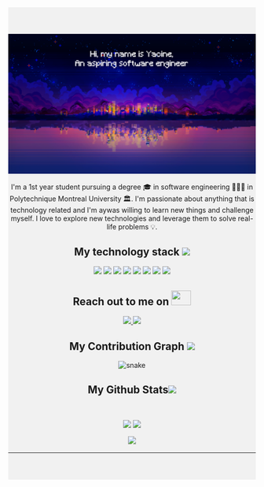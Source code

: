 
<div style="background-color:rgba(0, 0, 0, 0.0470588); text-align:center; vertical-align: middle; padding:40px 0;">

<p align="center">
 
</p align="center">
<img src="https://github.com/byacine150/byacine150/blob/main/images/git.png" />

<p align="center">
  I'm a 1st year student pursuing a degree 🎓 in software engineering 👨🏻‍💻 in Polytechnique Montreal University 🏛. I'm passionate about anything that is technology related and I'm aywas willing to learn new things and challenge myself. I love to explore new technologies and leverage them to solve real-life problems 💡.
</p>  

<h2 align="center"> My technology stack <img src="https://github.com/byacine150/byacicne150/blob/main/images/laptop.gif" width="50"></h2>

<p align="center">
 <img src="https://img.shields.io/badge/C-00599C?style=flat-square&logo=c&logoColor=white"/>
<img src="https://img.shields.io/badge/-C++-00599C?style=flat-square&logo=c"/>
<img src="https://img.shields.io/badge/-HTML5-E34F26?style=flat-square&logo=html5&logoColor=white"/>
<img src="https://img.shields.io/badge/-CSS3-1572B6?style=flat-square&logo=css3"/>
<img src="https://img.shields.io/badge/-JavaScript-black?style=flat-square&logo=javascript"/>
<img src="https://img.shields.io/badge/-Nodejs-black?style=flat-square&logo=Node.js"/>
<img src="https://img.shields.io/badge/-Git-black?style=flat-square&logo=git"/>
<img src="https://img.shields.io/badge/-GitHub-black?style=flat-square&logo=github"/>
</p>

<h2 align="center">Reach out to me on <img src="https://media0.giphy.com/media/jqNPzdTTxQfOgOqpO4/source.gif" width="40" height="30"></h2>

<p align="center">
<!-- <img src="https://img.shields.io/badge/-ritik-purple?style=flat-square&logo=instagram&logoColor=white&link=https://www.instagram.com/pinkdogg307/"/> -->
<a href="mailto: yacbarka@gmail.com">
 <img src="https://img.shields.io/badge/-yacbarka-c14438?style=flat-square&logo=Gmail&logoColor=white&link=mailto:yacbarka@gmail.com"/>
</a>
<a href="https://www.linkedin.com/in/yacine-barka/">
 <img src="https://img.shields.io/badge/-byacine150-blue?style=flat-square&logo=Linkedin&logoColor=white&link=https://www.linkedin.com/in/yacine-barka/"/>
</a>
</p>


<h2 align="center">
  My Contribution Graph <img src="https://media.giphy.com/media/xUA7aZeLE2e0P7Znz2/giphy.gif" width="50">
</h2>
<p align="center">
  <img src="https://github.com/byacine150/byacine150/raw/output/github-contribution-grid-snake.svg" alt="snake"></center>
</p>

<h2 align="center">
  My Github Stats<img src="https://media.giphy.com/media/VgCDAzcKvsR6OM0uWg/giphy.gif" width="50">
</h2>
 
<br>
<div bgcolor="blue">   

<p align = "center">
  <img  src = "https://github-readme-stats.vercel.app/api?username=byacine150&show_icons=true&theme=radical&line_height=27">
  <img src = "https://github-readme-stats.vercel.app/api/top-langs/?username=byacine150&hide=html,css,java,shaderlab,kotlin,hlsl&theme=radical">
</p>

<p align = "center">
 <img  src="https://github-readme-streak-stats.herokuapp.com/?user=byacine150&show_icons=true&locale=en&layout=compact&theme=radical&line_height=0" />
</p> 

 <div>   
<hr>



